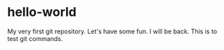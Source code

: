 # hello-world
My very first git repository. Let's have some fun.
I will be back.
This is to test git commands.
